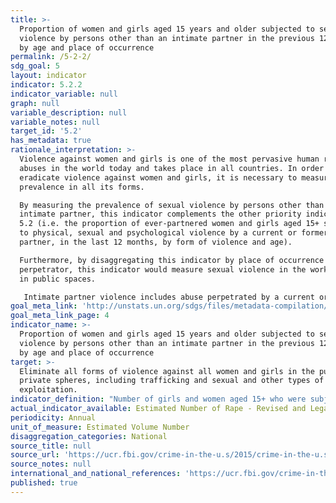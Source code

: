 ```yaml
---
title: >-
  Proportion of women and girls aged 15 years and older subjected to sexual
  violence by persons other than an intimate partner in the previous 12 months,
  by age and place of occurrence
permalink: /5-2-2/
sdg_goal: 5
layout: indicator
indicator: 5.2.2
indicator_variable: null
graph: null
variable_description: null
variable_notes: null
target_id: '5.2'
has_metadata: true
rationale_interpretation: >-
  Violence against women and girls is one of the most pervasive human rights
  abuses in the world today and takes place in all countries. In order to
  eradicate violence against women and girls, it is necessary to measure its
  prevalence in all its forms. 

  By measuring the prevalence of sexual violence by persons other than an
  intimate partner, this indicator complements the other priority indicator in
  5.2 (i.e. the proportion of ever-partnered women and girls aged 15+ subjected
  to physical, sexual and psychological violence by a current or former intimate
  partner, in the last 12 months, by form of violence and age). 

  Furthermore, by disaggregating this indicator by place of occurrence and
  perpetrator, this indicator would measure sexual violence in the workplace and
  in public spaces. 

   Intimate partner violence includes abuse perpetrated by a current or former partner within the context of marriage, cohabitation or any other formal or informal union. Violence directed at girls and women is the most common form of gender-based violence.
goal_meta_link: 'http://unstats.un.org/sdgs/files/metadata-compilation/Metadata-Goal-5.pdf'
goal_meta_link_page: 4
indicator_name: >-
  Proportion of women and girls aged 15 years and older subjected to sexual
  violence by persons other than an intimate partner in the previous 12 months,
  by age and place of occurrence
target: >-
  Eliminate all forms of violence against all women and girls in the public and
  private spheres, including trafficking and sexual and other types of
  exploitation.
indicator_definition: "Number of girls and women aged 15+ who were subjected to sexual violence by persons other than an intimate partner, as percentage of all girls and women aged 15+, disaggregated by age and place of occurrence. Sexual violence as defined in para 60 of the UN Guidelines for Producing Statistics on Violence against Women: Statistical Surveys [1]: ... is any sort of harmful or unwanted sexual behavior that is imposed on someone. It includes act of abusive sexual contact, forced engagement in sexual acts, attempted or completed sexual acts with a woman without her consent, sexual harassment, verbal abuse, threats, exposure, unwanted touching, incest, etc. A minimum list of acts of sexual violence, which should be expanded depending on the specific country context, consists of the following: (a) Rape: Refers to engaging in the non-consensual vaginal, anal, or oral penetration of a sexual nature of the body of another person with any bodily part or object, including through the use of physical violence and by putting the victim in a situation where she cannot say no or complies because of fear; (b) Attempted rape: Refers to attempting to have non-consensual sexual intercourse through the use of force or threats; (c) Other sexual acts: Refers to: \tIntimate touching without consent \tSexual acts other than intercourse forced by money \tSexual acts other than intercourse obtained through threats of physical violence \tSexual acts other than intercourse obtained through threats to the well-being of family members \tUse of force or coercion to obtain unwanted sexual acts or any sexual activity that the female partner finds degrading or humiliating \tOther acts of sexual violence. The indicator specifically considers the following: 1) sexual violence (separately from physical violence); 2) women and girls aged 15+ who were subjected to sexual violence; and 3) by perpetrators who are persons other than an intimate partner.  This indicator provides the proportion of ever-partnered girls and women aged 15+ subjected to physical, sexual or psychological violence in the last 12 months by a current or former intimate partner. It is calculated by dividing the number of ever-partnered girls and women aged 15+ subjected to physical, sexual or psychological in the last 12 months by a current or former intimate partner by the total number of ever-partnered girls and women aged 15+ in the population."
actual_indicator_available: Estimated Number of Rape - Revised and Legacy Definitions
periodicity: Annual
unit_of_measure: Estimated Volume Number
disaggregation_categories: National
source_title: null
source_url: 'https://ucr.fbi.gov/crime-in-the-u.s/2015/crime-in-the-u.s.-2015/home'
source_notes: null
international_and_national_references: 'https://ucr.fbi.gov/crime-in-the-u.s/2015/crime-in-the-u.s.-2015/home'
published: true
---
```

